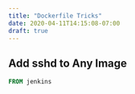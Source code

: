 ```yaml
---
title: "Dockerfile Tricks"
date: 2020-04-11T14:15:08-07:00
draft: true
---
```


## Add sshd to Any Image

```dockerfile
FROM jenkins

```
